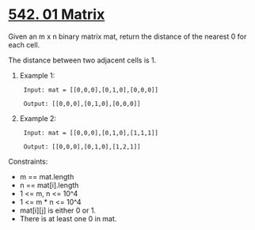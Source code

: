 # [542. 01 Matrix](https://leetcode.com/problems/01-matrix/)

Given an m x n binary matrix mat, return the distance of the nearest 0 for each cell.

The distance between two adjacent cells is 1.

1. Example 1:

        Input: mat = [[0,0,0],[0,1,0],[0,0,0]]
        
        Output: [[0,0,0],[0,1,0],[0,0,0]]


2. Example 2:

        Input: mat = [[0,0,0],[0,1,0],[1,1,1]]
        
        Output: [[0,0,0],[0,1,0],[1,2,1]]


Constraints:

- m == mat.length
- n == mat[i].length
- 1 <= m, n <= 10^4
- 1 <= m * n <= 10^4
- mat[i][j] is either 0 or 1.
- There is at least one 0 in mat.